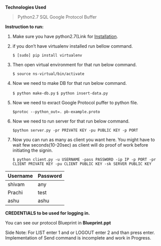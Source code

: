 **Technologies Used**
> Python2.7
> SQL
> Google Protocol Buffer

**Instruction to run:**

1. Make sure you have python2.7(Link for [Installation]("https://www.python.org/downloads/release/python-2714/").

2. if you don’t have virtualenv installed run bellow command.

	``` $ [sudo] pip install virtualenv ```

3. Then open virtual environment for that run below command.

	``` $ source ns-virtual/bin/activate ```

4. Now we need to make DB for that run below command.

	```$ python make-db.py```
	```$ python insert-data.py```

5. Now we need to exract Google Protocol puffer to python file.

	 ``` $protoc --python_out=. pb-example.proto ```

6. Now we need to run server for that run below command.

	```$python server.py -pr PRIVATE KEY -pu PUBLIC KEY -p PORT```

7. Now you can run as many as client you want here. You might have to wait few seconds(10-20sec) as client will do proof of work before initiating the signin.

	```$ python client.py -u USERNAME -pass PASSWORD -ip IP -p PORT -pr CLIENT PRIVATE KEY -pu CLIENT PUBLIC KEY -sk SERVER PUBLIC KEY``` 

| Username | Password |
| -------- | -------- |
| shivam   | any      |
| Prachi   | test     |
| ashu     | ashu     |

**CREDENTIALS to be used for logging in.**

You can see our protocol Blueprint in **Blueprint.ppt**

Side Note: For LIST enter 1 and or LOGOUT enter 2 and than press enter. Implementation of Send command is incomplete and work in Progress.  
